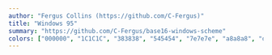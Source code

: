 ```yaml
---
author: "Fergus Collins (https://github.com/C-Fergus)"
title: "Windows 95"
summary: "https://github.com/C-Fergus/base16-windows-scheme"
colors: ["000000", "1C1C1C", "383838", "545454", "7e7e7e", "a8a8a8", "d2d2d2", "fcfcfc", "fc5454", "a85400", "fcfc54", "54fc54", "54fcfc", "5454fc", "fc54fc", "00a800"]
---
```

